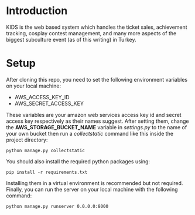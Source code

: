 # Introduction
KIDS is the web based system which handles the ticket sales, achievement tracking, cosplay contest management, and many more aspects of the biggest subculture event (as of this writing) in Turkey.

# Setup
After cloning this repo, you need to set the following environment variables on your local machine:

* AWS_ACCESS_KEY_ID
* AWS_SECRET_ACCESS_KEY

These variables are your amazon web services access key id and secret access key respectively as their names suggest. After setting them, change the **AWS_STORAGE_BUCKET_NAME** variable in *settings.py* to the name of your own bucket then run a *collectstatic* command like this inside the project directory:

```
python manage.py collectstatic
```

You should also install the required python packages using:

```
pip install -r requirements.txt
```

Installing them in a virtual environment is recommended but not required. Finally, you can run the server on your local machine with the following command:

```
python manage.py runserver 0.0.0.0:8000
```